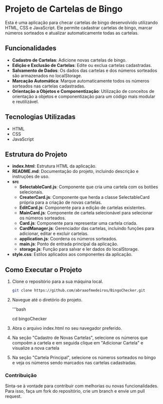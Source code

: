 # Projeto de Cartelas de Bingo

Esta é uma aplicação para checar cartelas de bingo desenvolvido utilizando HTML, CSS e JavaScript. Ele permite cadastrar cartelas de bingo, marcar números sorteados e atualizar automaticamente todas as cartelas.

## Funcionalidades

- **Cadastro de Cartelas**: Adicione novas cartelas de bingo.
- **Edição e Exclusão de Cartelas**: Edite ou exclua cartelas cadastradas.
- **Salvamento de Dados**: Os dados das cartelas e dos números sorteados são armazenados no localStorage.
- **Marcação Automática**: Marque automaticamente todos os números sorteados nas cartelas cadastradas.
- **Orientação a Objetos e Componentização**: Utilização de conceitos de orientação a objetos e componentização para um código mais modular e reutilizável.

## Tecnologias Utilizadas

- HTML
- CSS
- JavaScript

## Estrutura do Projeto

- **index.html**: Estrutura HTML da aplicação.
- **README.md**: Documentação do projeto, incluindo descrição e instruções de uso.
- **src**
  - **SelectableCard.js**: Componente que cria uma cartela com os botões selecionais.
  - **CreaterCard.js**: Componente que herda a classe SelectableCard própria para a criação de novas cartelas.
  - **EditCard.js**: Componente para a edição de cartelas existentes.
  - **MainCard.js**: Componente de cartela selecionável para selecionar os números sorteados.
  - **Card.js**: Componente para representar uma cartela criada.
  - **CardManager.js**: Gerenciador das cartelas, incluindo funções para adicionar, editar e excluir cartelas.
  - **application.js**: Coordena os números sorteados.
  - **main.js**: Ponto de entrada principal da aplicação.
  - **storage.js**: Função para salvar e ler dados do localStorage.
- **style.css**: Estilos aplicados aos componentes da aplicação.

## Como Executar o Projeto

1. Clone o repositório para a sua máquina local.
   ```bash
   git clone https://github.com/abraaofmedeiros/BingoChecker.git

2. Navegue até o diretório do projeto.

    '''bash

    cd bingoChecker

3. Abra o arquivo index.html no seu navegador preferido.

4. Na seção "Cadastro de Novas Cartelas", selecione os números que compoẽm a cartela e em seguida clique em "Adicionar Cartela" e visualize a nova cartela

5. Na seção "Cartela Principal", selecione os números sorteados no bingo e veja os números sendo marcados nas cartelas cadastradas.


### Contribuição
Sinta-se à vontade para contribuir com melhorias ou novas funcionalidades. Para isso, faça um fork do repositório, crie um branch e envie um pull request.